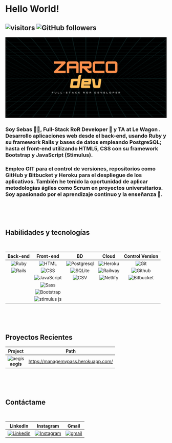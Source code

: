 # Hello World!
## ![visitors](https://visitor-badge.glitch.me/badge?page_id=zarco-dev&left_color=black&right_color=yellow) ![GitHub followers](https://img.shields.io/github/followers/zarco-dev?color=yellow)

![portada](hello.gif)

### Soy Sebas 🧒🏼, Full-Stack RoR Developer 🔸 y TA at Le Wagon . Desarrollo aplicaciones web desde el back-end, usando Ruby y su framework Rails y bases de datos empleando PostgreSQL; hasta el front-end utilizando HTML5, CSS con su framework Bootstrap y JavaScript (Stimulus).

### Empleo GIT para el control de versiones, repositorios como GitHub y Bitbucket y Heroku para el despliegue de los aplicativos. También he tenido la oportunidad de aplicar metodologías ágiles como Scrum en proyectos universitarios. Soy apasionado por el aprendizaje continuo y la enseñanza 💛.

<br><br><br>

## Habilidades y tecnologías

<br>

| Back-end | Front-end | BD | Cloud | Control Version |
| :------: | :-------: | :-: | :--: | :----------------------------: |
|![Ruby](https://img.icons8.com/color/40/ruby-programming-language.png "Ruby") | ![HTML](https://img.icons8.com/color/45/html-5--v1.png "HTML") | ![Postgresql](https://img.icons8.com/color/45/postgreesql.png "Postgresql") | ![Heroku](https://img.icons8.com/color/45/heroku.png "Heroku") | ![Git](https://img.icons8.com/color/45/git.png "Git")
|![Rails](https://img.icons8.com/external-tal-revivo-color-tal-revivo/50/external-rails-a-server-side-web-application-framework-written-in-ruby-logo-color-tal-revivo.png "Ruby on Rails") | ![CSS](https://img.icons8.com/fluency/45/css3.png "CSS") | ![SQLite](https://cdn.icon-icons.com/icons2/2107/PNG/48/file_type_sqlite_icon_130153.png "SQLite") | ![Railway](https://img.icons8.com/external-konkapp-flat-konkapp/45/external-railway-japan-konkapp-flat-konkapp.png "Railway") | ![Github](https://img.icons8.com/dusk/45/github.png "GitHub")
| | ![JavaScript](https://img.icons8.com/fluency/45/javascript.png "JavaScript") | ![CSV](https://img.icons8.com/parakeet/45/csv.png "CSV") | ![Netlify](https://img.icons8.com/external-tal-revivo-color-tal-revivo/45/external-netlify-a-cloud-computing-company-that-offers-hosting-and-serverless-backend-services-for-static-websites-logo-color-tal-revivo.png "Netlify") | ![Bitbucket](https://img.icons8.com/doodle/45/bitbucket-new.png "Bitbucket")
| | ![Sass](https://img.icons8.com/color/50/sass.png "Sass")
| | ![Bootstrap](https://img.icons8.com/color/50/bootstrap.png "Bootstrap")
| | <img src="https://seeklogo.com/images/S/stimulus-logo-00C9C155E0-seeklogo.com.png" alt="stimulus js" width="40" title="Stimulus.js">


<br><br><br>

## Proyectos Recientes


| Project | Path |
|:---:|:---:|
| <div>![aegis](https://i.imgur.com/d5ORGtK.png) <br> <b>aegis</b> </div> | https://managemypass.herokuapp.com/ |



<br><br><br>

## Contáctame

<br>

| LinkedIn | Instagram | Gmail |
|:---:|:---:|:---:|
| [![Linkedin](https://img.icons8.com/color/48/linkedin-circled--v1.png)](https://www.linkedin.com/in/sebasrestrepo/) | [![Instagram](https://img.icons8.com/fluency/48/instagram-new.png)](https://www.instagram.com/z.a.r.c.o/?hl=es-la) | [![gmail](https://img.icons8.com/color-glass/48/gmail.png)](https://mail.google.com/mail/u/1/?ogbl#inbox?compose=CllgCHrhTWCBJBnxnpqnzbsgCNJppJZSWcxSLtxsctRlGtrSBFpVHCCfcVDXfpZqcPKTLHDrPnq) |
